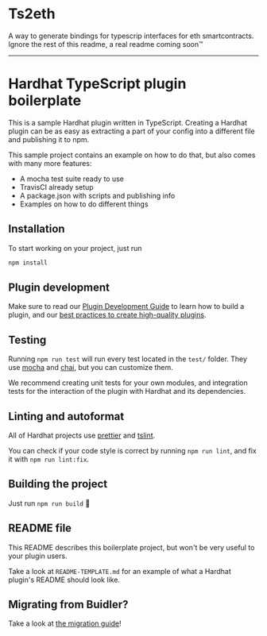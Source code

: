 # Ts2eth

A way to generate bindings for typescrip interfaces for eth smartcontracts.
Ignore the rest of this readme, a real readme coming soon:tm:

--------
# Hardhat TypeScript plugin boilerplate

This is a sample Hardhat plugin written in TypeScript. Creating a Hardhat plugin
can be as easy as extracting a part of your config into a different file and
publishing it to npm.

This sample project contains an example on how to do that, but also comes with
many more features:

- A mocha test suite ready to use
- TravisCI already setup
- A package.json with scripts and publishing info
- Examples on how to do different things

## Installation

To start working on your project, just run

```bash
npm install
```

## Plugin development

Make sure to read our [Plugin Development Guide](https://hardhat.org/guides/create-plugin.html)
to learn how to build a plugin, and our
[best practices to create high-quality plugins](https://hardhat.org/advanced/building-plugins.html).

## Testing

Running `npm run test` will run every test located in the `test/` folder. They
use [mocha](https://mochajs.org) and [chai](https://www.chaijs.com/),
but you can customize them.

We recommend creating unit tests for your own modules, and integration tests for
the interaction of the plugin with Hardhat and its dependencies.

## Linting and autoformat

All of Hardhat projects use [prettier](https://prettier.io/) and
[tslint](https://palantir.github.io/tslint/).

You can check if your code style is correct by running `npm run lint`, and fix
it with `npm run lint:fix`.

## Building the project

Just run `npm run build` ️👷

## README file

This README describes this boilerplate project, but won't be very useful to your
plugin users.

Take a look at `README-TEMPLATE.md` for an example of what a Hardhat plugin's
README should look like.

## Migrating from Buidler?

Take a look at [the migration guide](MIGRATION.md)!

